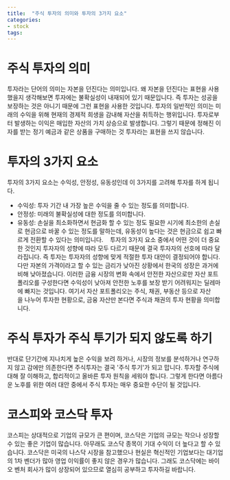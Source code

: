 ```yaml
---
title:  "주식 투자의 의미와 투자의 3가지 요소"
categories: 
- stock
tags:
---
```

# 주식 투자의 의미
투자라는 단어의 의미는 자본을 던진다는 의미입니다. 왜 자본을 던진다는 표현을 사용했을지 생각해보면 투자에는 불확실성이 내재되어 있기 때문입니다. 즉 투자는 성공을 보장하는 것은 아니기 때문에 그런 표현을 사용한 것입니다. 투자의 일반적인 의미는 미래의 수익을 위해 현재의 경제적 희생을 감내해 자산을 취득하는 행위입니다. 투자로부터 발생하는 이익은 매입한 자산의 가치 상승으로 발생합니다. 그렇기 때문에 정해진 이자를 받는 정기 예금과 같은 상품을 구매하는 것 투자라는 표현을 쓰지 않습니다.
 
# 투자의 3가지 요소
투자의 3가지 요소는 수익성, 안정성, 유동성인데 이 3가지를 고려해 투자를 하게 됩니다. 
* 수익성: 투자 기간 내 가장 높은 수익을 줄 수 있는 정도를 의미합니다.
* 안정성: 미래의 불확실성에 대한 정도를 의미합니다.
* 유동성: 손실을 최소화하면서 현금화 할 수 있는 정도 필요한 시기에 최소한의 손실로 현금으로 바꿀 수 있는 정도를 말하는데, 유동성이 높다는 것은 현금으로 쉽고 빠르게 전환할 수 있다는 의미입니다. 
 
투자의 3가지 요소 중에서 어떤 것이 더 중요한 것인지 투자자의 성향에 따라 모두 다르기 때문에 결국 투자자의 선호에 따라 달라집니다. 즉 투자는 투자자의 성향에 맞게 적절한 투자 대안이 결정되어야 합니다. 다만 자본의 가격이라고 할 수 있는 금리가 낮아진 상황에서 한국의 성장은 과거에 비해 낮아졌습니다. 이러한 금융 시장의 변화 속에서 안전한 자산으로만 자산 포트폴리오를 구성한다면 수익성이 낮아져 안전한 노후를 보장 받기 어려워지는 딜레마에 빠지는 것입니다. 여기서 자산 포트폴리오는 주식, 채권, 부동산 등으로 자산을 나누어 투자한 현황으로, 금융 자산만 본다면 주식과 채권의 투자 현황을 의미합니다.
 
# 주식 투자가 주식 투기가 되지 않도록 하기
반대로 단기간에 지나치게 높은 수익을 보려 하거나, 시장의 정보를 분석하거나 연구하지 않고 감에만 의존한다면 주식투자는 결국 '주식 투기'가 되고 맙니다. 투자할 주식에 대해 잘 이해하고, 합리적이고 올바른 투자 원칙을 세워야 합니다. 그렇게 한다면 아름다운 노후를 위한 여러 대안 중에서 주식 투자는 매우 중요한 수단이 될 것입니다.
 
# 코스피와 코스닥 투자
코스피는 상대적으로 기업의 규모가 큰 편이며, 코스닥은 기업의 규모는 작으나 성장할 수 있는 좋은 기업이 많습니다. 아무래도 코스닥 종목이 기대 수익이 더 높다고 할 수 있습니다. 코스닥은 미국의 나스닥 시장을 참고했으나 현실은 혁신적인 기업보다는 대기업의 1차 벤더가 많아 영업 이익률이 좋지 않은 경우가 많습니다. 그래도 코스닥에는 바이오 벤처 회사가 많이 상장되어 있으므로 열심히 공부하고 투자하길 바랍니다. 



